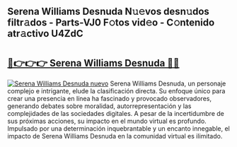 ## Serena Williams Desnuda N𝚞𝚎vos desn𝚞dos filtr𝚊dos - Parts-VJ0 F𝚘tos vid𝚎o - C𝚘ntenido atr𝚊ctivo U4ZdC

# <h2><a href="http://mbcsn31.tromn.icu/?c=Serena+Williams+Desnuda">🔗👉👉👉 Serena Williams Desnuda 🔗🔗</a></h2>

[![Serena Williams Desnuda nuevo](https://i.imgur.com/pEAQMta.gif)](http://mbcsn31.tromn.icu/?c=Serena+Williams+Desnuda)
Serena Williams Desnuda, un personaje complejo e intrigante, elude la clasificación directa. Su enfoque único para crear una presencia en línea ha fascinado y provocado observadores, generando debates sobre moralidad, autorrepresentación y las complejidades de las sociedades digitales. A pesar de la incertidumbre de sus próximas acciones, su impacto en el mundo virtual es profundo. Impulsado por una determinación inquebrantable y un encanto innegable, el impacto de Serena Williams Desnuda en la comunidad virtual es ilimitado.
